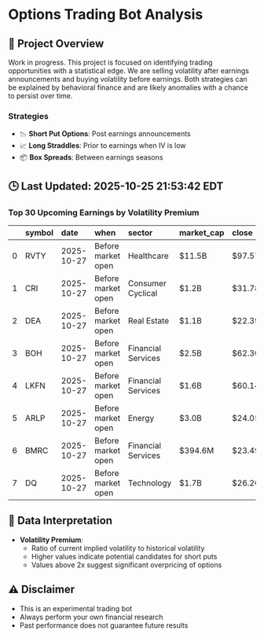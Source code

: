 # Options Trading Bot Analysis

## 🚀 Project Overview
Work in progress. This project is focused on identifying trading opportunities with a statistical edge.
We are selling volatility after earnings announcements and buying volatility before earnings.
Both strategies can be explained by behavioral finance and are likely anomalies with a chance to persist over time.

### Strategies
- 📉 **Short Put Options**: Post earnings announcements
- 📈 **Long Straddles**: Prior to earnings when IV is low
- 📦 **Box Spreads**: Between earnings seasons

## 🕒 Last Updated: 2025-10-25 21:53:42 EDT

### Top 30 Upcoming Earnings by Volatility Premium

|    | symbol   | date       | when               | sector             | market_cap   | close   | hv_current   | iv_current   | vol_premium   |
|---:|:---------|:-----------|:-------------------|:-------------------|:-------------|:--------|:-------------|:-------------|:--------------|
|  0 | RVTY     | 2025-10-27 | Before market open | Healthcare         | $11.5B       | $97.57  | 30.08%       | 60.26%       | 2.00x         |
|  1 | CRI      | 2025-10-27 | Before market open | Consumer Cyclical  | $1.2B        | $31.78  | 52.88%       | 69.45%       | 1.31x         |
|  2 | DEA      | 2025-10-27 | Before market open | Real Estate        | $1.1B        | $22.39  | 21.98%       | 27.74%       | 1.26x         |
|  3 | BOH      | 2025-10-27 | Before market open | Financial Services | $2.5B        | $62.30  | 26.21%       | 31.08%       | 1.19x         |
|  4 | LKFN     | 2025-10-27 | Before market open | Financial Services | $1.6B        | $60.14  | 29.24%       | 32.84%       | 1.12x         |
|  5 | ARLP     | 2025-10-27 | Before market open | Energy             | $3.0B        | $24.05  | nan%         | nan%         | nanx          |
|  6 | BMRC     | 2025-10-27 | Before market open | Financial Services | $394.6M      | $23.49  | nan%         | nan%         | nanx          |
|  7 | DQ       | 2025-10-27 | Before market open | Technology         | $1.7B        | $26.20  | nan%         | nan%         | nanx          |

## 📝 Data Interpretation

- **Volatility Premium**: 
  - Ratio of current implied volatility to historical volatility
  - Higher values indicate potential candidates for short puts
  - Values above 2x suggest significant overpricing of options

## ⚠️ Disclaimer
- This is an experimental trading bot
- Always perform your own financial research
- Past performance does not guarantee future results
